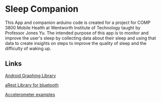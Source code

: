 # Sleep Companion

This App and companion arduino code is created for a project for COMP 3800 Mobile Health at 
Wentworth Institute of Technology taught by Professor Jones Yu. The intended purpose of this app is
 to monitor and improve the user's sleep by collecting data about their sleep and using that data to
  create insights on steps to improve the quality of sleep and the difficulty of waking up.

## Links
[Android Graphing Library](https://www.javaworld.com/article/3226733/graphlib-an-open-source-android-library-for-graphs.html)

[aRest Library for bluetooth](https://github.com/marcoschwartz/aREST#api-documentation)

[Accelerometer examples](https://learn.adafruit.com/adxl345-digital-accelerometer/programming)



